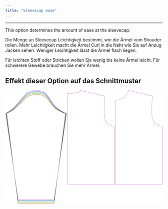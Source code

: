 ```yaml
---
title: "Sleevecap ease"
---
```


---

This option determines the amount of ease at the sleevecap.

<Note>

Die Menge an Sleevecap Leichtigkeit bestimmt, wie die Ärmel vom Shouder rollen.
Mehr Leichtigkeit macht die Ärmel Curl in die Naht wie Sie auf Anzug Jacken sehen. Weniger Leichtigkeit lässt die Ärmel flach liegen.

Für leichten Stoff oder Stricken wollen Sie wenig bis keine Ärmel leicht. Für schwerere Gewebe brauchen Sie mehr Ärmel.

</Note>

## Effekt dieser Option auf das Schnittmuster

![This image shows the effect of this option by superimposing several variants that have a different value for this option](brian_sleevecapease_sample.svg "Effect of this option on the pattern")
